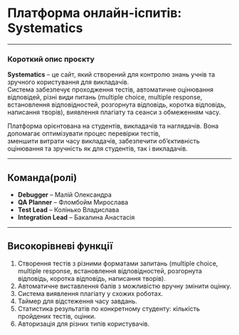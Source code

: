 # Платформа онлайн-іспитів: **Systematics**
---
### Короткий опис проєкту

**Systematics** – це сайт, який створений для контролю знань учнів та зручного користування для викладачів.  
Система забезпечує проходження тестів, автоматичне оцінювання відповідей, різні види питань (multiple choice, multiple response, встановлення відповідностей, розгорнута відповідь, коротка відповідь, написання творів), виявлення плагіату та сеанси з обмеженням часу.  

Платформа орієнтована на студентів, викладачів та наглядачів. Вона допомагає оптимізувати процес перевірки тестів,  
зменшити витрати часу викладачів, забезпечити об’єктивність оцінювання та зручність як для студентів, так і викладачів.  

---

## Команда(ролі)

- **Debugger** – Малій Олександра  
- **QA Planner** – Фломбойм Мирослава  
- **Test Lead** – Колінько Владислава  
- **Integration Lead** – Бакалина Анастасія  

---

## Високорівневі функції

1. Створення тестів з різними форматами запитань (multiple choice, multiple response, встановлення відповідностей, розгорнута відповідь, коротка відповідь, написання творів).  
2. Автоматичне виставлення балів з можливістю вручну змінити оцінку.  
3. Система виявлення плагіату у схожих роботах.  
4. Таймер для відстеження часу завдань.  
5. Статистика результатів по конкретному студенту: кількість пройдених тестів, оцінки.  
6. Авторизація для різних типів користувачів.  
